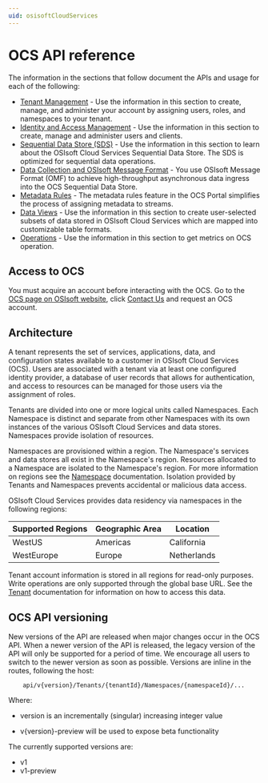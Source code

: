 ```yaml
---
uid: osisoftCloudServices
---
```


# OCS API reference

The information in the sections that follow document the APIs and usage for each of the following:

* [Tenant Management](xref:AccountManagementOverview) - Use the information in this section to create, manage, and administer your account by assigning users, roles, and namespaces to your tenant.
* [Identity and Access Management](xref:identityandaccessmanagement) - Use the information in this section to create, manage and administer users and clients.
* [Sequential Data Store (SDS)](xref:sds) - Use the information in this section to learn about the OSIsoft Cloud Services Sequential Data Store. The SDS is optimized for sequential data operations.
* [Data Collection and OSIsoft Message Format](xref:dataIngress) - You use OSIsoft Message Format (OMF) to achieve high-throughput asynchronous data ingress into the OCS Sequential Data Store.
* [Metadata Rules](xref:MetadataRulesOverview) - The metadata rules feature in the OCS Portal simplifies the process of assigning metadata to streams.
* [Data Views](xref:DataViewsOverview) - Use the information in this section to create user-selected subsets of data stored in OSIsoft Cloud Services which are mapped into customizable table formats.
* [Operations](xref:operationsOverview) - Use the information in this section to get metrics on OCS operation. 

## Access to OCS

You must acquire an account before interacting with the OCS. 
Go to the [OCS page on OSIsoft website](https://www.osisoft.com/pi-system/pi-cloud/osisoft-cloud-services), click [Contact Us](https://www.osisoft.com/contact) and request an OCS account.


## Architecture

A tenant represents the set of services, applications, data, and configuration states available to a customer in OSIsoft Cloud Services (OCS). Users are associated with a tenant via at least one configured identity provider, a database of user records that allows for authentication, and access to resources can be managed for those users via the assignment of roles. 

Tenants are divided into one or more logical units called Namespaces. Each Namespace is distinct and separate from 
other Namespaces with its own instances of the various OSIsoft Cloud Services and data stores. Namespaces provide isolation of resources. 

Namespaces are provisioned within a region. The Namespace's services and data stores all exist in the Namespace's region. Resources allocated to a Namespace are isolated to the Namespace's region. For more information on regions see the [Namespace](xref:AccountNamespace_1) documentation.  Isolation provided by Tenants and Namespaces prevents accidental or malicious data access. 

OSIsoft Cloud Services provides data residency via namespaces in the following regions:

| Supported Regions | Geographic Area | Location |
| --- | --- | ---  |
| WestUS | Americas | California |
| WestEurope | Europe | Netherlands |

Tenant account information is stored in all regions for read-only purposes. Write operations are only supported through the global base URL. See the [Tenant](xref:AccountTenant) documentation for information on how to access this data.


## OCS API versioning

New versions of the API are released when major changes occur in the OCS API. When a newer version of the API is released, 
the legacy version of the API will only be supported for a period of time. We encourage all users to switch to the 
newer version as soon as possible. Versions are inline in the routes, following the host:
```text
    api/v{version}/Tenants/{tenantId}/Namespaces/{namespaceId}/...  
```
Where:  
* version is an incrementally (singular) increasing integer value 

* v{version}-preview will be used to expose beta functionality

The currently supported versions are:
* v1
* v1-preview
